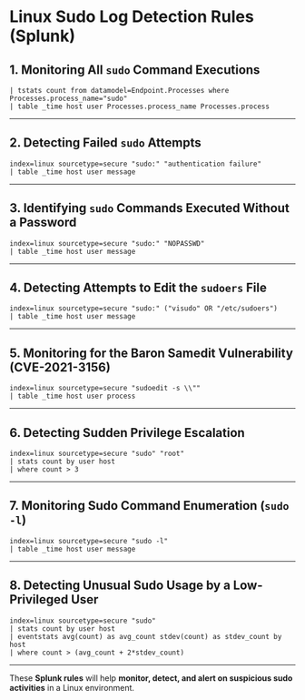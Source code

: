 # Linux Sudo Log Detection Rules (Splunk)

## 1. Monitoring All `sudo` Command Executions
```spl
| tstats count from datamodel=Endpoint.Processes where Processes.process_name="sudo" 
| table _time host user Processes.process_name Processes.process
```

---

## 2. Detecting Failed `sudo` Attempts
```spl
index=linux sourcetype=secure "sudo:" "authentication failure"
| table _time host user message
```

---

## 3. Identifying `sudo` Commands Executed Without a Password
```spl
index=linux sourcetype=secure "sudo:" "NOPASSWD"
| table _time host user message
```

---

## 4. Detecting Attempts to Edit the `sudoers` File
```spl
index=linux sourcetype=secure "sudo:" ("visudo" OR "/etc/sudoers")
| table _time host user message
```

---

## 5. Monitoring for the Baron Samedit Vulnerability (CVE-2021-3156)
```spl
index=linux sourcetype=secure "sudoedit -s \\""
| table _time host user process
```

---

## 6. Detecting Sudden Privilege Escalation
```spl
index=linux sourcetype=secure "sudo" "root"
| stats count by user host
| where count > 3
```

---

## 7. Monitoring Sudo Command Enumeration (`sudo -l`)
```spl
index=linux sourcetype=secure "sudo -l"
| table _time host user message
```

---

## 8. Detecting Unusual Sudo Usage by a Low-Privileged User
```spl
index=linux sourcetype=secure "sudo"
| stats count by user host
| eventstats avg(count) as avg_count stdev(count) as stdev_count by host
| where count > (avg_count + 2*stdev_count)
```

---

These **Splunk rules** will help **monitor, detect, and alert on suspicious sudo activities** in a Linux environment.


